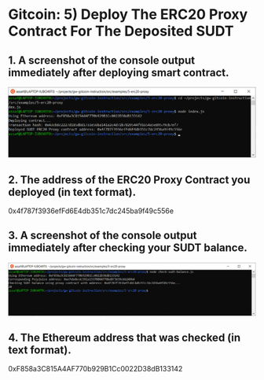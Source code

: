 # Gitcoin: 5) Deploy The ERC20 Proxy Contract For The Deposited SUDT

## 1. A screenshot of the console output immediately after deploying smart contract.
![Step 5.1](5.1.png)

## 2. The address of the ERC20 Proxy Contract you deployed (in text format).
0x4f787f3936efFd6E4db351c7dc245ba9f49c556e

## 3. A screenshot of the console output immediately after checking your SUDT balance.
![Step 5.3](5.3.png)

## 4. The Ethereum address that was checked (in text format).
0xF858a3C815A4AF770b929B1Cc0022D38dB133142
